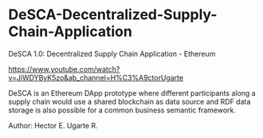 # DeSCA-Decentralized-Supply-Chain-Application
DeSCA 1.0: Decentralized Supply Chain Application - Ethereum 

https://www.youtube.com/watch?v=JiWDYByK5zo&ab_channel=H%C3%A9ctorUgarte

DeSCA is an Ethereum DApp prototype where different participants along a supply chain would use a shared blockchain as data source and RDF data storage is also possible for  a common business semantic framework.

Author: Hector E. Ugarte R.
